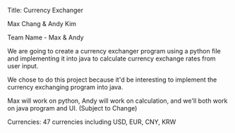Title: Currency Exchanger

Max Chang & Andy Kim

Team Name - Max & Andy

We are going to create a currency exchanger program using a python file and implementing it into java to calculate currency exchange rates from user input.

We chose to do this project because it'd be interesting to implement the currency exchanging program into java.

Max will work on python, Andy will work on calculation, and we'll both work on java program and UI. (Subject to Change)

Currencies: 47 currencies including USD, EUR, CNY, KRW
